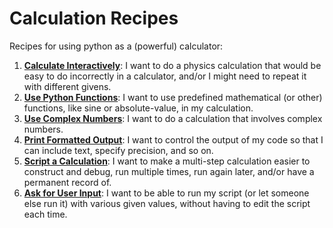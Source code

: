 # Calculation Recipes

Recipes for using python as a (powerful) calculator:

1. **[Calculate Interactively](calc-interactively.md)**: I want to do a physics calculation that would be easy to do incorrectly in a calculator, and/or I might need to repeat it with different givens.
1. **[Use Python Functions](use-functions.md)**: I want to use predefined mathematical (or other) functions, like sine or absolute-value, in my calculation.
1. **[Use Complex Numbers](complex-numbers.md)**: I want to do a calculation that involves complex numbers.
1. **[Print Formatted Output](print.md)**: I want to control the output of my code so that I can include text, specify precision, and so on.
1. **[Script a Calculation](scripts.md)**: I want to make a multi-step calculation easier to construct and debug, run multiple times, run again later, and/or have a permanent record of.
1. **[Ask for User Input](user-input.md)**: I want to be able to run my script (or let someone else run it) with various given values, without having to edit the script each time.
